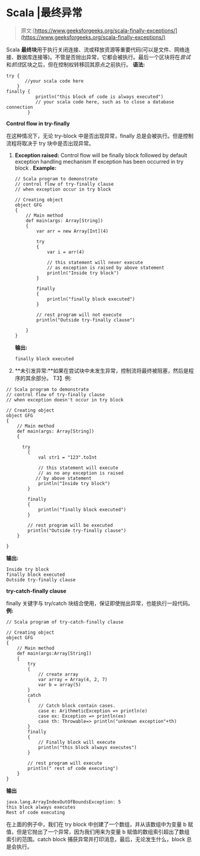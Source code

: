 # Scala |最终异常

> 原文:[https://www.geeksforgeeks.org/scala-finally-exceptions/](https://www.geeksforgeeks.org/scala-finally-exceptions/)

Scala **最终块**用于执行关闭连接、流或释放资源等重要代码(可以是文件、网络连接、数据库连接等)。不管是否抛出异常，它都会被执行。最后一个区块将在*尝试*和*抓住*区块之后，但在控制权转移回其原点之前执行。
**语法:**

```
try {
       //your scala code here    
    } 
finally {
           println("this block of code is always executed")
           // your scala code here, such as to close a database connection
        }

```

**Control flow in try-finally**

在这种情况下，无论 try-block 中是否出现异常，finally 总是会被执行。但是控制流程将取决于 try 块中是否出现异常。

1.  **Exception raised:** Control flow will be finally block followed by default exception handling mechanism If exception has been occurred in try block .
    **Example:**

    ```
    // Scala program to demonstrate 
    // control flow of try-finally clause 
    // when exception occur in try block 

    // Creating object
    object GFG 
    { 
        // Main method 
        def main(args: Array[String]) 
        { 
            var arr = new Array[Int](4) 

            try
            { 
                var i = arr(4) 

                // this statement will never execute 
                // as exception is raised by above statement 
                println("Inside try block") 
            } 

            finally
            { 
                println("finally block executed") 
            } 

            // rest program will not execute 
            println("Outside try-finally clause") 

        } 
    }
    ```

    **输出:**

    ```
    finally block executed
    ```

2.  **未引发异常:**如果在尝试块中未发生异常，控制流将最终被阻塞，然后是程序的其余部分。
    T3】例:

```
// Scala program to demonstrate  
// control flow of try-finally clause 
// when exception doesn't occur in try block 

// Creating object
object GFG 
{ 
    // Main method 
    def main(args: Array[String])  
    { 

      try
        { 
            val str1 = "123".toInt 

            // this statement will execute 
            // as no any exception is raised 
           // by above statement 
            println("Inside try block") 
        } 

        finally
        { 
            println("finally block executed") 
        } 

        // rest program will be executed 
        println("Outside try-finally clause") 
    } 

}
```

**输出:**

```
Inside try block
finally block executed
Outside try-finally clause
```

**try-catch-finally clause**

finally 关键字与 try/catch 块结合使用，保证即使抛出异常，也能执行一段代码。
**例:**

```
// Scala program of try-catch-finally clause 

// Creating object
object GFG
{ 
    // Main method
    def main(args:Array[String])
    { 
        try
        { 
            // create array
            var array = Array(4, 2, 7) 
            var b = array(5) 
        }
        catch
        { 
            // Catch block contain cases.
            case e: ArithmeticException => println(e) 
            case ex: Exception => println(ex) 
            case th: Throwable=> println("unknown exception"+th) 
        } 
        finally
        { 
            // Finally block will execute
            println("this block always executes") 
        } 

        // rest program will execute 
        println(" rest of code executing") 
    } 
} 
```

**输出**

```
java.lang.ArrayIndexOutOfBoundsException: 5
this block always executes
Rest of code executing

```

在上面的例子中，我们在 try block 中创建了一个数组，并从该数组中为变量 b 赋值，但是它抛出了一个异常，因为我们用来为变量 b 赋值的数组索引超出了数组索引的范围。catch block 捕获异常并打印消息，最后，无论发生什么，block 总是会执行。